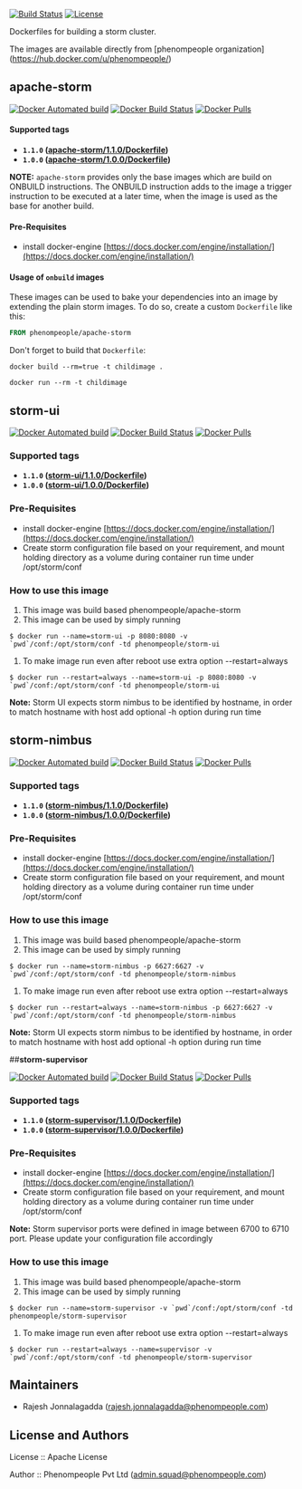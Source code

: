 [![Build Status](https://travis-ci.org/phenompeople/apache-storm.svg?branch=master)](https://travis-ci.org/phenompeople/apache-storm)
[![License](https://img.shields.io/badge/License-Apache%202.0-blue.svg)](https://opensource.org/licenses/Apache-2.0)

Dockerfiles for building a storm cluster.

The images are available directly from [phenompeople organization] (https://hub.docker.com/u/phenompeople/)


## **apache-storm**

[![Docker Automated build](https://img.shields.io/docker/automated/phenompeople/apache-storm.svg?style=plastic)](https://hub.docker.com/r/phenompeople/apache-storm/)
[![Docker Build Status](https://img.shields.io/docker/build/phenompeople/apache-storm.svg?style=plastic)](https://hub.docker.com/r/phenompeople/apache-storm/)
[![Docker Pulls](https://img.shields.io/docker/pulls/phenompeople/apache-storm.svg?style=plastic)](https://hub.docker.com/r/phenompeople/apache-storm/)

#### Supported tags

* **`1.1.0` ([apache-storm/1.1.0/Dockerfile](https://bitbucket.org/phenompeople/apache-storm/src/master/apache-storm/1.1.0/Dockerfile))**
* **`1.0.0` ([apache-storm/1.0.0/Dockerfile](https://bitbucket.org/phenompeople/apache-storm/src/master/apache-storm/1.0.0/Dockerfile))**

**NOTE:** `apache-storm` provides only the base images which are build on ONBUILD instructions. The ONBUILD instruction adds to the image a trigger instruction to be executed at a later time, when the image is used as the base for another build.

#### Pre-Requisites

- install docker-engine [https://docs.docker.com/engine/installation/](https://docs.docker.com/engine/installation/)

#### Usage of `onbuild` images

These images can be used to bake your dependencies into an image by extending the plain storm images. To do so, create a custom `Dockerfile` like this:
```dockerfile
FROM phenompeople/apache-storm
```
Don't forget to build that `Dockerfile`:
```
docker build --rm=true -t childimage .
```
```
docker run --rm -t childimage
```

## **storm-ui**

[![Docker Automated build](https://img.shields.io/docker/automated/phenompeople/storm-ui.svg?style=plastic)](https://hub.docker.com/r/phenompeople/storm-ui/)
[![Docker Build Status](https://img.shields.io/docker/build/phenompeople/storm-ui.svg?style=plastic)](https://hub.docker.com/r/phenompeople/storm-ui/)
[![Docker Pulls](https://img.shields.io/docker/pulls/phenompeople/storm-ui.svg?style=plastic)](https://hub.docker.com/r/phenompeople/storm-ui/)

### Supported tags

* **`1.1.0` ([storm-ui/1.1.0/Dockerfile](https://bitbucket.org/phenompeople/apache-storm/src/master/storm-ui/1.1.0))**
* **`1.0.0` ([storm-ui/1.0.0/Dockerfile](https://bitbucket.org/phenompeople/apache-storm/src/master/storm-ui/1.0.0))**

### Pre-Requisites

- install docker-engine [https://docs.docker.com/engine/installation/](https://docs.docker.com/engine/installation/)
- Create storm configuration file based on your requirement, and mount holding directory as a volume during container run time under /opt/storm/conf
  
### How to use this image 

1. This image was build based phenompeople/apache-storm 
1. This image can be used by simply running 

```$ docker run --name=storm-ui -p 8080:8080 -v `pwd`/conf:/opt/storm/conf -td phenompeople/storm-ui```

1. To make image run even after reboot use extra option --restart=always

```$ docker run --restart=always --name=storm-ui -p 8080:8080 -v `pwd`/conf:/opt/storm/conf -td phenompeople/storm-ui```

**Note:** Storm UI expects storm nimbus to be identified by hostname, in order to match hostname with host add optional -h option during run time     

## **storm-nimbus**

[![Docker Automated build](https://img.shields.io/docker/automated/phenompeople/storm-nimubs.svg?style=plastic)](https://hub.docker.com/r/phenompeople/storm-nimbus/)
[![Docker Build Status](https://img.shields.io/docker/build/phenompeople/storm-nimbus.svg?style=plastic)](https://hub.docker.com/r/phenompeople/storm-nimbus/)
[![Docker Pulls](https://img.shields.io/docker/pulls/phenompeople/storm-nimbus.svg?style=plastic)](https://hub.docker.com/r/phenompeople/storm-nimbus/)

### Supported tags

* **`1.1.0` ([storm-nimbus/1.1.0/Dockerfile](https://bitbucket.org/phenompeople/apache-storm/src/master/storm-nimbus/1.1.0))**
* **`1.0.0` ([storm-nimbus/1.0.0/Dockerfile](https://bitbucket.org/phenompeople/apache-storm/src/master/storm-nimbus/1.0.0))**

### Pre-Requisites

- install docker-engine [https://docs.docker.com/engine/installation/](https://docs.docker.com/engine/installation/)
- Create storm configuration file based on your requirement, and mount holding directory as a volume during container run time under /opt/storm/conf
  
### How to use this image 

1. This image was build based phenompeople/apache-storm 
1. This image can be used by simply running 

```$ docker run --name=storm-nimbus -p 6627:6627 -v `pwd`/conf:/opt/storm/conf -td phenompeople/storm-nimbus```

1. To make image run even after reboot use extra option --restart=always

```$ docker run --restart=always --name=storm-nimbus -p 6627:6627 -v `pwd`/conf:/opt/storm/conf -td phenompeople/storm-nimbus```

**Note:** Storm UI expects storm nimbus to be identified by hostname, in order to match hostname with host add optional -h option during run time     

##**storm-supervisor**

[![Docker Automated build](https://img.shields.io/docker/automated/phenompeople/storm-supervisor.svg?style=plastic)](https://hub.docker.com/r/phenompeople/storm-supervisor/)
[![Docker Build Status](https://img.shields.io/docker/build/phenompeople/storm-supervisor.svg?style=plastic)](https://hub.docker.com/r/phenompeople/storm-supervisor/)
[![Docker Pulls](https://img.shields.io/docker/pulls/phenompeople/storm-supervisor.svg?style=plastic)](https://hub.docker.com/r/phenompeople/storm-supervisor/)

### Supported tags

* **`1.1.0` ([storm-supervisor/1.1.0/Dockerfile](https://bitbucket.org/phenompeople/apache-storm/src/master/storm-supervisor/1.1.0))**
* **`1.0.0` ([storm-supervisor/1.0.0/Dockerfile](https://bitbucket.org/phenompeople/apache-storm/src/master/storm-supervisor/1.0.0))**

### Pre-Requisites

- install docker-engine [https://docs.docker.com/engine/installation/](https://docs.docker.com/engine/installation/)
- Create storm configuration file based on your requirement, and mount holding directory as a volume during container run time under /opt/storm/conf

**Note:** Storm supervisor ports were defined in image between 6700 to 6710 port. Please update your configuration file accordingly    

### How to use this image 

1. This image was build based phenompeople/apache-storm 
1. This image can be used by simply running 

```$ docker run --name=storm-supervisor -v `pwd`/conf:/opt/storm/conf -td phenompeople/storm-supervisor```

1. To make image run even after reboot use extra option --restart=always

```$ docker run --restart=always --name=supervisor -v `pwd`/conf:/opt/storm/conf -td phenompeople/storm-supervisor```

## Maintainers

* Rajesh Jonnalagadda (<rajesh.jonnalagadda@phenompeople.com>)

## License and Authors

License	::		Apache License

Author		::		Phenompeople Pvt Ltd (<admin.squad@phenompeople.com>)